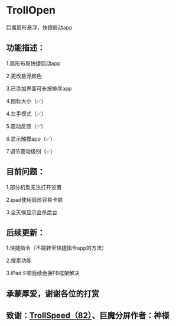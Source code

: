 # TrollOpen
巨魔扇形悬浮，快捷启动app

## 功能描述：
1.扇形布局快捷启动app

2.更改悬浮颜色

3.已添加界面可长按排序app

4.图标大小（✅）

4.左手模式（✅）

5.震动反馈（✅）

6.显示触摸app（✅）

7.调节震动级别（✅）

## 目前问题：
1.部分机型无法打开设置

2.ipad使用扇形容易卡顿

3.全天候显示会杀后台

## 后续更新：
1.快捷指令（不跳转至快捷指令app的方法）

2.搜索功能

3.iPad卡顿后续会换FB框架解决

## 承蒙厚爱，谢谢各位的打赏

## 致谢：[TrollSpeed（82）](https://github.com/Lessica/TrollSpeed)、巨魔分屏作者：神様
